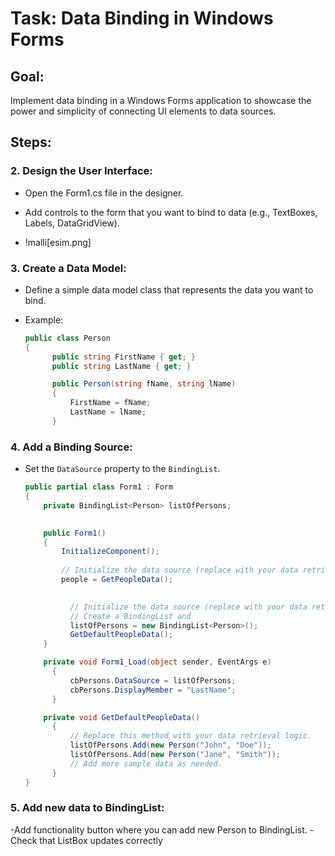 # Task: Data Binding in Windows Forms

## Goal:
Implement data binding in a Windows Forms application to showcase the power and simplicity of connecting UI elements to data sources.

## Steps:


### 2. Design the User Interface:

- Open the Form1.cs file in the designer.
- Add controls to the form that you want to bind to data (e.g., TextBoxes, Labels, DataGridView).

- !malli[esim.png]

### 3. Create a Data Model:

- Define a simple data model class that represents the data you want to bind.
- Example:

  ```csharp
  public class Person
  {
        public string FirstName { get; }
        public string LastName { get; }

        public Person(string fName, string lName)
        {
            FirstName = fName;
            LastName = lName;
        }

### 4. Add a Binding Source:


- Set the `DataSource` property to the `BindingList`.

  ```csharp
  public partial class Form1 : Form
  {
      private BindingList<Person> listOfPersons;
     

      public Form1()
      {
          InitializeComponent();
          
          // Initialize the data source (replace with your data retrieval logic).
          people = GetPeopleData();

       
            // Initialize the data source (replace with your data retrieval logic).
            // Create a BindingList and
            listOfPersons = new BindingList<Person>();
            GetDefaultPeopleData();
      }

      private void Form1_Load(object sender, EventArgs e)
        {
            cbPersons.DataSource = listOfPersons;
            cbPersons.DisplayMember = "LastName";
        }

      private void GetDefaultPeopleData()
        {
            // Replace this method with your data retrieval logic.
            listOfPersons.Add(new Person("John", "Doe"));
            listOfPersons.Add(new Person("Jane", "Smith"));
            // Add more sample data as needed.    
        }
  }
### 5. Add new data to BindingList:
  -Add functionality button where you can add new Person to BindingList.
  -Check that ListBox updates correctly



